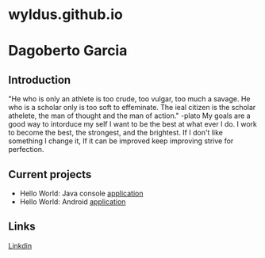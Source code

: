 # wyldus.github.io

# Dagoberto Garcia

## Introduction
 
"He who is only an athlete is too crude, too vulgar, too much a savage. He who is a scholar only is too soft to effeminate. The ieal citizen is the scholar athelete, the man of thought and the man of action."
 -plato
My goals are a good way to intorduce my self I want to be the best at what ever I do. I work to become the best, the strongest, and the brightest. If I don't like something I change it, If it can be improved keep improving strive for perfection.  

## Current projects

* Hello World: Java console [application](https://github.com/wyldus/hello-world-java.git)
* Hello World: Android [application](https://github.com/wyldus/hello-world-android.git)

## Links
[Linkdin](https://www.linkedin.com/in/dagoberto-garcia-6375a6213/)
